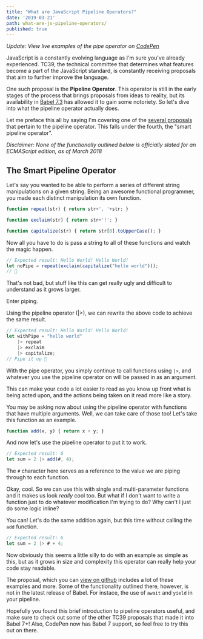 ```yaml
---
title: "What are JavaScript Pipeline Operators?"
date: '2019-03-21'
path: what-are-js-pipeline-operators/
published: true
---
```


_Update: View live examples of the pipe operator on [CodePen](https://codepen.io/wtaylor45/pen/jJKXzv)_

JavaScript is a constantly evolving language as I'm sure you've already experienced. TC39, the technical committee that determines what features become a part of the JavaScript standard, is constantly receiving proposals that aim to further improve the language.

One such proposal is the **Pipeline Operator**. This operator is still in the early stages of the process that brings proposals from ideas to reality, but its availability in [Babel 7.3](https://github.com/babel/babel/releases/tag/v7.3.0) has allowed it to gain some notoriety. So let's dive into what the pipeline operator actually does.

Let me preface this all by saying I'm covering one of the [several proposals](https://github.com/tc39/proposal-pipeline-operator/wiki) that pertain to the pipeline operator. This falls under the fourth, the "smart pipeline operator".

_Disclaimer: None of the functionally outlined below is officially slated for an ECMAScript edition, as of March 2018_

## The Smart Pipeline Operator

Let's say you wanted to be able to perform a series of different string manipulations on a given string. Being an awesome functional programmer, you made each distinct manipulation its own function.

```javascript
function repeat(str) { return str+', '+str; }

function exclaim(str) { return str+'!'; }

function capitalize(str) { return str[0].toUpperCase(); }
```

Now all you have to do is pass a string to all of these functions and watch the magic happen.

```javascript
// Expected result: Hello World! Hello World!
let noPipe = repeat(exclaim(capitalize("hello world")));
// 🤮
```

That's not bad, but stuff like this can get really ugly and difficult to understand as it grows larger. 

Enter piping.

Using the pipeline operator (|>), we can rewrite the above code to achieve the same result.

```javascript
// Expected result: Hello World! Hello World!
let withPipe = "hello world"
    |> repeat
    |> exclaim
    |> capitalize;
// Pipe it up 🥰
```

With the pipe operator, you simply continue to call functions using `|>`, and whatever you use the pipeline operator on will be passed in as an argument.

This can make your code a lot easier to read as you know up front what is being acted upon, and the actions being taken on it read more like a story.

You may be asking now about using the pipeline operator with functions that have multiple arguments. Well, we can take care of those too! Let's take this function as an example.

```javascript
function add(x, y) { return x + y; }
```

And now let's use the pipeline operator to put it to work.

```javascript
// Expected result: 6
let sum = 2 |> add(#, 4);
```

The `#` character here serves as a reference to the value we are piping through to each function.

Okay, cool. So we can use this with single and multi-parameter functions and it makes us look _really_ cool too. But what if I don't want to write a function just to do whatever modification I'm trying to do? Why can't I just do some logic inline?

You can! Let's do the same addition again, but this time without calling the `add` function.

```javascript
// Expected result: 6
let sum = 2 |> # + 4;
```

Now obviously this seems a little silly to do with an example as simple as this, but as it grows in size and complexity this operator can really help your code stay readable.

The proposal, which you can [view on github](https://github.com/js-choi/proposal-smart-pipelines/) includes a lot of these examples and more. Some of the functionality outlined there, however, is not in the latest release of Babel. For instace, the use of `await` and `yield` in your pipeline. 

Hopefully you found this brief introduction to pipeline operators useful, and make sure to check out some of the other TC39 proposals that made it into Babel 7+! Also, CodePen now has Babel 7 support, so feel free to try this out on there.